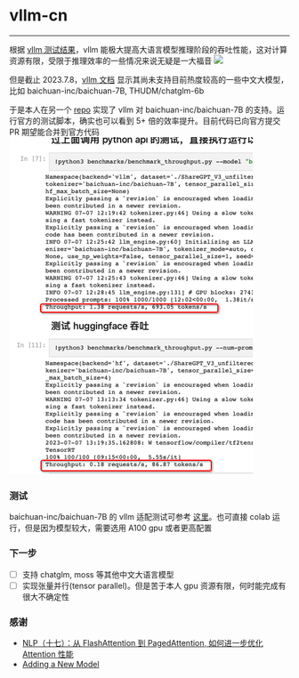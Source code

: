 # vllm-cn
----
根据 [vllm 测试结果]()，vllm 能极大提高大语言模型推理阶段的吞吐性能，这对计算资源有限，受限于推理效率的一些情况来说无疑是一大福音
![](https://vllm.ai/assets/figures/perf_a100_n1_light.png)

但是截止 2023.7.8，[vllm 文档](https://vllm.readthedocs.io/en/latest/models/supported_models.html) 显示其尚未支持目前热度较高的一些中文大模型，比如 baichuan-inc/baichuan-7B, THUDM/chatglm-6b

于是本人在另一个 [repo](https://github.com/gameofdimension/vllm) 实现了 vllm 对 baichuan-inc/baichuan-7B 的支持。运行官方的测试脚本，确实也可以看到 5+ 倍的效率提升。目前代码已向官方提交 PR 期望能合并到官方代码
![](img/diff.png)

### 测试

baichuan-inc/baichuan-7B 的 vllm 适配测试可参考 [这里]()。也可直接 colab 运行，但是因为模型较大，需要选用 A100 gpu 或者更高配置


### 下一步
- [ ] 支持 chatglm, moss 等其他中文大语言模型
- [ ] 实现张量并行(tensor parallel)。但是苦于本人 gpu 资源有限，何时能完成有很大不确定性

### 感谢

- [NLP（十七）：从 FlashAttention 到 PagedAttention, 如何进一步优化 Attention 性能](https://zhuanlan.zhihu.com/p/638468472)
- [Adding a New Model](https://vllm.readthedocs.io/en/latest/models/adding_model.html)